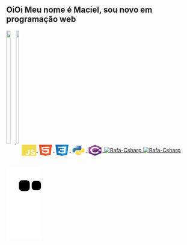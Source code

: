 ## OiOi Meu nome é Maciel, sou novo em programação web
   
  <div align="bottom"style="display:flex;width:100%;">
  <a href="https://github.com/Maciel-Jr">
  <img style="width:50%;" height="300px" width="45%" src="https://github-readme-stats.vercel.app/api?username=Maciel-Jr&show_icons=true&theme=dracula&include_all_commits=true&count_private=true"/>
  <img style="width:40%;" height="300px" width="45%" src="https://github-readme-stats.vercel.app/api/top-langs/?username=Maciel-Jr&layout=compact&langs_count=7&theme=dracula"/>
  </div>
  <div align="center">
  <img align="center" alt="Rafa-Js" height="30" width="40" src="https://raw.githubusercontent.com/devicons/devicon/master/icons/javascript/javascript-plain.svg">
  <img align="center" alt="Rafa-HTML" height="30" width="40" src="https://raw.githubusercontent.com/devicons/devicon/master/icons/html5/html5-original.svg">
  <img align="center" alt="Rafa-CSS" height="30" width="40" src="https://raw.githubusercontent.com/devicons/devicon/master/icons/css3/css3-original.svg">
  <img align="center" alt="Rafa-Python" height="30" width="40" src="https://raw.githubusercontent.com/devicons/devicon/master/icons/python/python-original.svg">
  <img align="center" alt="Rafa-Csharp" height="30" width="40" src="https://raw.githubusercontent.com/devicons/devicon/master/icons/csharp/csharp-original.svg"> 
  <img align="center" alt="Rafa-Csharp" height="30" width="40" src="https://cdn.jsdelivr.net/gh/devicons/devicon/icons/mongodb/mongodb-original-wordmark.svg"> 
  <img align="center" alt="Rafa-Csharp" height="30" width="40" src="https://cdn.jsdelivr.net/gh/devicons/devicon/icons/mysql/mysql-plain-wordmark.svg">
  </div>
  <br>
  
  ![Snake animation](https://github.com/Maciel-Jr/Maciel-Jr/blob/output/github-contribution-grid-snake.svg)
